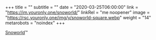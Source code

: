 +++
title = ""
subtitle = ""
date = "2020-03-25T06:00:00"
link = "https://im.youronly.one/snoworld/"
linkRel = "me noopener"
image = "https://rsc.youronly.one/img/y/snoworld-square.webp"
weight = "14"
metarobots = "noindex"
+++

<a href="https://im.youronly.one/snoworld/" rel="me noopener" referrerpolicy="strict-origin-when-cross-origin">Snoworld</a>™
